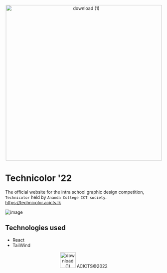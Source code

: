 <p align="center">
  <img width="500" alt="download (1)" src="https://user-images.githubusercontent.com/115484634/195355630-f097cf57-11ba-41f9-9ea1-213a22cf771b.png">
</p>

# Technicolor '22

The official website for the intra school graphic design competition, ```Technicolor``` held by ```Ananda College ICT society```.
https://technicolor.acicts.lk

![image](https://user-images.githubusercontent.com/41909955/193402959-917d5fc6-d0ab-4271-b5dc-3fdf8f13119a.png)


## Technologies used
- React
- TailWind

<p align="center">
<img width="50" alt="download (1)" src="https://user-images.githubusercontent.com/115484634/195356885-ba1caccf-e862-4499-a8d3-1dea319fb24f.png"> ACICTS©2022
</p>
